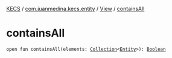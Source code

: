 [KECS](../../index.md) / [com.juanmedina.kecs.entity](../index.md) / [View](index.md) / [containsAll](./contains-all.md)

# containsAll

`open fun containsAll(elements: `[`Collection`](https://kotlinlang.org/api/latest/jvm/stdlib/kotlin.collections/-collection/index.html)`<`[`Entity`](../-entity/index.md)`>): `[`Boolean`](https://kotlinlang.org/api/latest/jvm/stdlib/kotlin/-boolean/index.html)
